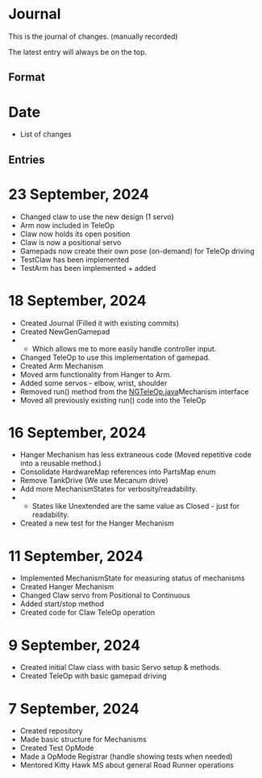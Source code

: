 # Journal
This is the journal of changes. (manually recorded)

The latest entry will always be on the top.

## Format

# Date

- List of changes

## Entries

# 23 September, 2024

- Changed claw to use the new design (1 servo)
- Arm now included in TeleOp
- Claw now holds its open position
- Claw is now a positional servo
- Gamepads now create their own pose (on-demand) for TeleOp driving
- TestClaw has been implemented
- TestArm has been implemented + added

# 18 September, 2024

- Created Journal (Filled it with existing commits)
- Created NewGenGamepad
- - Which allows me to more easily handle controller input.
- Changed TeleOp to use this implementation of gamepad.
- Created Arm Mechanism
- Moved arm functionality from Hanger to Arm.
- Added some servos - elbow, wrist, shoulder
- Removed run() method from the [NGTeleOp.java](wagner%2Fopmodes%2FNGTeleOp.java)Mechanism interface
- Moved all previously existing run() code into the TeleOp

# 16 September, 2024

- Hanger Mechanism has less extraneous code (Moved repetitive code into a reusable method.)
- Consolidate HardwareMap references into PartsMap enum
- Remove TankDrive (We use Mecanum drive)
- Add more MechanismStates for verbosity/readability.
- - States  like Unextended are the same value as Closed - just for readability.
- Created a new test for the Hanger Mechanism

# 11 September, 2024

- Implemented MechanismState for measuring status of mechanisms 
- Created Hanger Mechanism 
- Changed Claw servo from Positional to Continuous
- Added start/stop method
- Created code for Claw TeleOp operation

# 9 September, 2024

- Created initial Claw class with basic Servo setup & methods.
- Created TeleOp with basic gamepad driving

# 7 September, 2024

- Created repository
- Made basic structure for Mechanisms
- Created Test OpMode
- Made a OpMode Registrar (handle showing tests when needed)
- Mentored Kitty Hawk MS about general Road Runner operations
